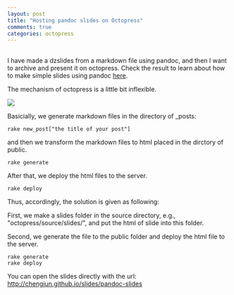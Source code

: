 ```yaml
---
layout: post
title: "Hosting pandoc slides on Octopress"
comments: true
categories: octopress
---
```


##

I have made a dzslides from a markdown file using pandoc, and then I want to archive and present it on octopress. Check the result to learn about how to make simple slides using pandoc [here](http://chengjun.github.io/slides/pandoc-slides).

The mechanism of octopress is a little bit inflexible.

![](http://farm8.staticflickr.com/7340/9450821728_ac4f8c375e_o.png)

Basicially, we generate markdown files in the directory of _posts:

	rake new_post["the title of your post"]

and then we transform the markdown files to html placed in the dirctory of public.

	rake generate

After that, we deploy the html files to the server.

	rake deploy

Thus, accordingly, the solution is given as following:

First, we make a slides folder in the source directory, e.g., "octopress/source/slides/", and put the html of slide into this folder.

Second, we generate the file to the public folder and deploy the html file to the server.

	rake generate
	rake deploy

You can open the slides directly with the url: http://chengjun.github.io/slides/pandoc-slides
